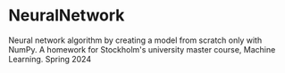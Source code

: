 # NeuralNetwork
Neural network algorithm by creating a model from scratch only with NumPy. A homework for Stockholm's university master course, Machine Learning. Spring 2024
